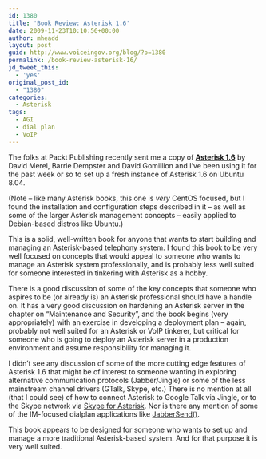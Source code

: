 ```yaml
---
id: 1380
title: 'Book Review: Asterisk 1.6'
date: 2009-11-23T10:10:56+00:00
author: mheadd
layout: post
guid: http://www.voiceingov.org/blog/?p=1380
permalink: /book-review-asterisk-16/
jd_tweet_this:
  - 'yes'
original_post_id:
  - "1380"
categories:
  - Asterisk
tags:
  - AGI
  - dial plan
  - VoIP
---
```

The folks at Packt Publishing recently sent me a copy of **<a href="http://www.packtpub.com/build-feature-rich-telephony-system-with-asterisk-1-6/mid/230909ak97vd?utm_source=It-Slav.net&utm_medium=affiliate&utm_content=other&utm_campaign=mdb_000777" target="_blank">Asterisk 1.6</a>** by David Merel, Barrie Dempster and David Gomillion and I&#8217;ve been using it for the past week or so to set up a fresh instance of Asterisk 1.6 on Ubuntu 8.04.

(Note &#8211; like many Asterisk books, this one is _very_ CentOS focused, but I found the installation and configuration steps described in it &#8211; as well as some of the larger Asterisk management concepts &#8211; easily applied to Debian-based distros like Ubuntu.)

This is a solid, well-written book for anyone that wants to start building and managing an Asterisk-based telephony system. I found this book to be very well focused on concepts that would appeal to someone who wants to manage an Asterisk system professionally, and is probably less well suited for someone interested in tinkering with Asterisk as a hobby.

There is a good discussion of some of the key concepts that someone who aspires to be (or already is) an Asterisk professional should have a handle on. It has a very good discussion on hardening an Asterisk server in the chapter on &#8220;Maintenance and Security&#8221;, and the book begins (very appropriately) with an exercise in developing a deployment plan &#8211; again, probably not well suited for an Asterisk or VoIP tinkerer, but critical for someone who is going to deploy an Asterisk server in a production environment and assume responsibility for managing it.

I didn&#8217;t see any discussion of some of the more cutting edge features of Asterisk 1.6 that might be of interest to someone wanting in exploring alternative communication protocols (Jabber/Jingle) or some of the less mainstream channel drivers (GTalk, Skype, etc.) There is no mention at all (that I could see) of how to connect Asterisk to Google Talk via Jingle, or to the Skype network via <a href="http://blogs.digium.com/2009/02/23/skype-for-asterisk-update/" target="_blank">Skype for Asterisk</a>. Nor is there any mention of some of the IM-focused dialplan applications like <a href="http://www.voip-info.org/wiki/view/Asterisk+cmd+JabberSend" target="_balnk">JabberSend()</a>.

This book appears to be designed for someone who wants to set up and manage a more traditional Asterisk-based system. And for that purpose it is very well suited.